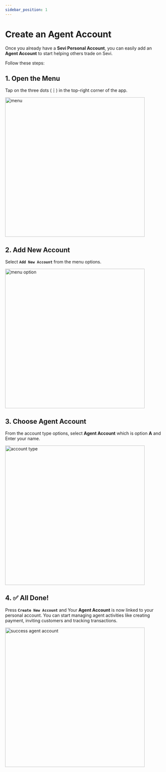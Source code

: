 ```yaml
---
sidebar_position: 1
---
```


# Create an Agent Account

Once you already have a **Sevi Personal Account**, you can easily add an **Agent Account** to start helping others trade on Sevi.  

<!---- For Initial Registration steps, A link to Buyer Get Started will be added here later---->

Follow these steps:

## 1. **Open the Menu**  
   Tap on the three dots (**⋮**) in the top-right corner of the app.  

   <!--- updated screenshot view arranged in 001 as step by step ---->

   <img src="/agent/001.png" alt="menu" width="450"/>  

## 2. **Add New Account**  
   Select **`Add New Account`** from the menu options. 

   <img src="/agent/002.png" alt="menu option" width="450"/>  


## 3. **Choose Agent Account**  
   From the account type options, select **Agent Account** which is option **A** and Enter your name.  

   <img src="/agent/003.png" alt="account type" width="450"/>  


## 4. ✅ **All Done!**  
   Press **`Create New Account`** and Your **Agent Account** is now linked to your personal account. You can start managing agent activities like creating payment, inviting customers and tracking transactions.  

   <img src="/agent/004.png" alt="success agent account" width="450"/>  